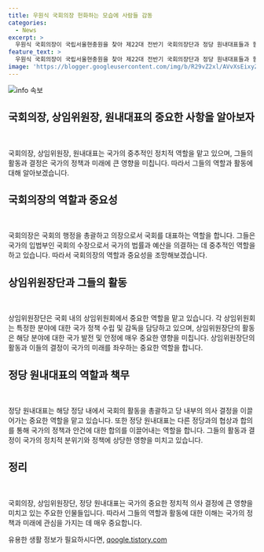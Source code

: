 ```yaml
---
title: 우원식 국회의장 헌화하는 모습에 사람들 감동
categories:
  - News
excerpt: >
  우원식 국회의장이 국립서울현충원을 찾아 제22대 전반기 국회의장단과 정당 원내대표들과 함께 참배했습니다.
feature_text: >
  우원식 국회의장이 국립서울현충원을 찾아 제22대 전반기 국회의장단과 정당 원내대표들과 함께 참배했습니다.
image: 'https://blogger.googleusercontent.com/img/b/R29vZ2xl/AVvXsEixyZcFfHzMRdzZMjFBmAUKJYCLCGyLL1o632UiGVXcaFdKo_bkvkuCioo0uUKlGfBVcT3P84aROyZIXSBEx3Aw5nCQ3pTgDom1WDC4m8eifvWiAmWEEVb4x6G_l8C0QH225ldMjyaFvpxGEBGNO37VmDTDMHGhJPq73UglMfDca1-0aw/s1600/blogspot.png'
---
```


<p><img src="https://blogger.googleusercontent.com/img/b/R29vZ2xl/AVvXsEixyZcFfHzMRdzZMjFBmAUKJYCLCGyLL1o632UiGVXcaFdKo_bkvkuCioo0uUKlGfBVcT3P84aROyZIXSBEx3Aw5nCQ3pTgDom1WDC4m8eifvWiAmWEEVb4x6G_l8C0QH225ldMjyaFvpxGEBGNO37VmDTDMHGhJPq73UglMfDca1-0aw/s1600/blogspot.png" alt="info 속보" /></p>

<h2 data-ke-size="size26">국회의장, 상임위원장, 원내대표의 중요한 사항을 알아보자</h2>

<p data-ke-size="size16">&nbsp;</p>

<p>국회의장, 상임위원장, 원내대표는 국가의 중추적인 정치적 역할을 맡고 있으며, 그들의 활동과 결정은 국가의 정책과 미래에 큰 영향을 미칩니다. 따라서 그들의 역할과 활동에 대해 알아보겠습니다.</p>

<h2 data-ke-size="size26">국회의장의 역할과 중요성</h2>

<p data-ke-size="size16">&nbsp;</p>

<p>국회의장은 국회의 행정을 총괄하고 의장으로서 국회를 대표하는 역할을 합니다. 그들은 국가의 입법부인 국회의 수장으로서 국가의 법률과 예산을 의결하는 데 중추적인 역할을 하고 있습니다. 따라서 국회의장의 역할과 중요성을 조망해보겠습니다.</p>

<h2 data-ke-size="size26">상임위원장단과 그들의 활동</h2>

<p data-ke-size="size16">&nbsp;</p>

<p>상임위원장단은 국회 내의 상임위원회에서 중요한 역할을 맡고 있습니다. 각 상임위원회는 특정한 분야에 대한 국가 정책 수립 및 감독을 담당하고 있으며, 상임위원장단의 활동은 해당 분야에 대한 국가 발전 및 안정에 매우 중요한 영향을 미칩니다. 상임위원장단의 활동과 이들의 결정이 국가의 미래를 좌우하는 중요한 역할을 합니다.</p>

<h2 data-ke-size="size26">정당 원내대표의 역할과 책무</h2>

<p data-ke-size="size16">&nbsp;</p>

<p>정당 원내대표는 해당 정당 내에서 국회의 활동을 총괄하고 당 내부의 의사 결정을 이끌어가는 중요한 역할을 맡고 있습니다. 또한 정당 원내대표는 다른 정당과의 협상과 합의를 통해 국가의 정책과 안건에 대한 합의를 이끌어내는 역할을 합니다. 그들의 활동과 결정이 국가의 정치적 분위기와 정책에 상당한 영향을 미치고 있습니다.</p>

<h2 data-ke-size="size26">정리</h2>

<p data-ke-size="size16">&nbsp;</p>

<p>국회의장, 상임위원장단, 정당 원내대표는 국가의 중요한 정치적 의사 결정에 큰 영향을 미치고 있는 주요한 인물들입니다. 따라서 그들의 역할과 활동에 대한 이해는 국가의 정책과 미래에 관심을 가지는 데 매우 중요합니다.</p>
유용한 생활 정보가 필요하시다면, <a href="https://qoogle.tistory.com" rel="dofollow">qoogle.tistory.com</a>


